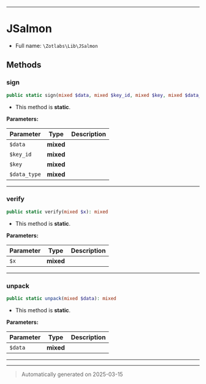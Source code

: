 ***

# JSalmon





* Full name: `\Zotlabs\Lib\JSalmon`




## Methods


### sign



```php
public static sign(mixed $data, mixed $key_id, mixed $key, mixed $data_type = &#039;application/x-zot+json&#039;): mixed
```



* This method is **static**.




**Parameters:**

| Parameter | Type | Description |
|-----------|------|-------------|
| `$data` | **mixed** |  |
| `$key_id` | **mixed** |  |
| `$key` | **mixed** |  |
| `$data_type` | **mixed** |  |





***

### verify



```php
public static verify(mixed $x): mixed
```



* This method is **static**.




**Parameters:**

| Parameter | Type | Description |
|-----------|------|-------------|
| `$x` | **mixed** |  |





***

### unpack



```php
public static unpack(mixed $data): mixed
```



* This method is **static**.




**Parameters:**

| Parameter | Type | Description |
|-----------|------|-------------|
| `$data` | **mixed** |  |





***


***
> Automatically generated on 2025-03-15
